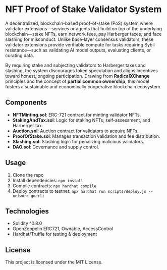 # NFT Proof of Stake Validator System

A decentralized, blockchain-based proof-of-stake (PoS) system where validator extensions—services or agents that build on top of the underlying blockchain—stake NFTs, earn network fees, pay Harberger taxes, and face slashing for misconduct. Unlike base-layer consensus validators, these validator extensions provide verifiable compute for tasks requiring Sybil resistance—such as validating AI model outputs, evaluating clients, or curating data. 

By requiring stake and subjecting validators to Harberger taxes and slashing, the system discourages token speculation and aligns incentives toward honest, ongoing participation. Drawing from **RadicalXChange** principles and the concept of **partial common ownership**, this model fosters a sustainable and economically cooperative blockchain ecosystem.

## Components
- **NFTMinting.sol**: ERC-721 contract for minting validator NFTs.
- **StakingAndTax.sol**: Logic for staking NFTs, self-assessment, and Harberger tax.
- **Auction.sol**: Auction contract for validators to acquire NFTs.
- **ProofOfStake.sol**: Manages transaction validation and fee distribution.
- **Slashing.sol**: Slashing logic for penalizing malicious validators.
- **DAO.sol**: Governance and supply control.

## Usage
1. Clone the repo
2. Install dependencies: `npm install`
3. Compile contracts: `npx hardhat compile`
4. Deploy contracts to testnet: `npx hardhat run scripts/deploy.js --network goerli`

## Technologies
- Solidity ^0.8.0
- OpenZeppelin ERC721, Ownable, AccessControl
- Hardhat/Truffle for testing & deployment

## License
This project is licensed under the MIT License.
